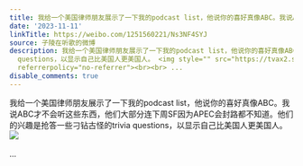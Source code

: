 ```yaml
---
title: 我给一个美国律师朋友展示了一下我的podcast list，他说你的喜好真像ABC。我说ABC才不会听这些东西，他们大部分连下周SF因为APEC会封路都不知道。他们的兴趣是抢...
date: '2023-11-11'
linkTitle: https://weibo.com/1251560221/Ns3NF4SYJ
source: 子陵在听歌的微博
description: 我给一个美国律师朋友展示了一下我的podcast list，他说你的喜好真像ABC。我说ABC才不会听这些东西，他们大部分连下周SF因为APEC会封路都不知道。他们的兴趣是抢答一些刁钻古怪的trivia
  questions，以显示自己比美国人更美国人。 <img style="" src="https://tvax2.sinaimg.cn/large/4a994b1dgy1hjr35ikk4qj23164df1kx.jpg"
  referrerpolicy="no-referrer"><br><br> ...
disable_comments: true
---
```

我给一个美国律师朋友展示了一下我的podcast list，他说你的喜好真像ABC。我说ABC才不会听这些东西，他们大部分连下周SF因为APEC会封路都不知道。他们的兴趣是抢答一些刁钻古怪的trivia questions，以显示自己比美国人更美国人。 <img style="" src="https://tvax2.sinaimg.cn/large/4a994b1dgy1hjr35ikk4qj23164df1kx.jpg" referrerpolicy="no-referrer"><br><br> ...
